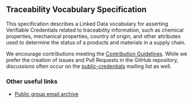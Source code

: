 ## Traceability Vocabulary Specification

This specification describes a Linked Data vocabulary for asserting
Verifiable Credentials related to traceability information, such as chemical properties, mechanical properties, country of origin, and other
attributes used to determine the status of a products and materials in a supply chain.

We encourage contributions meeting the [Contribution
Guidelines](CONTRIBUTING.md).  While we prefer the creation of issues
and Pull Requests in the GitHub repository, discussions often occur
on the
[public-credentials](http://lists.w3.org/Archives/Public/public-credentials/)
mailing list as well.

### Other useful links
* [Public group email archive](https://lists.w3.org/Archives/Public/public-credentials/)